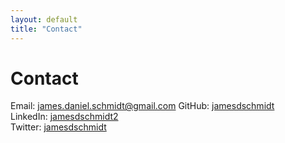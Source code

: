 ```yaml
---
layout: default
title: "Contact"
---
```


# Contact

Email: [james.daniel.schmidt@gmail.com](mailto:james.daniel.schmidt@gmail.com)
GitHub: [jamesdschmidt](https://www.github.com/jamesdschmidt)  
LinkedIn: [jamesdschmidt2](https://www.linkedin.com/in/jamesdschmidt2)  
Twitter: [jamesdschmidt](https://www.twitter.com/jamesdschmidt)  
